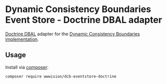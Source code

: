 # Dynamic Consistency Boundaries Event Store - Doctrine DBAL adapter

[Doctrine DBAL](https://www.doctrine-project.org/projects/doctrine-dbal/en/current/index.html) adapter for the [Dynamic Consistency Boundaries implementation](https://github.com/bwaidelich/dcb-eventstore).

## Usage

Install via [composer](https://getcomposer.org):

```shell
composer require wwwision/dcb-eventstore-doctrine
```